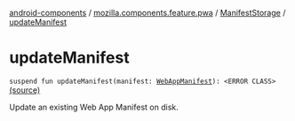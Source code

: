 [android-components](../../index.md) / [mozilla.components.feature.pwa](../index.md) / [ManifestStorage](index.md) / [updateManifest](./update-manifest.md)

# updateManifest

`suspend fun updateManifest(manifest: `[`WebAppManifest`](../../mozilla.components.concept.engine.manifest/-web-app-manifest/index.md)`): <ERROR CLASS>` [(source)](https://github.com/mozilla-mobile/android-components/blob/master/components/feature/pwa/src/main/java/mozilla/components/feature/pwa/ManifestStorage.kt#L49)

Update an existing Web App Manifest on disk.

